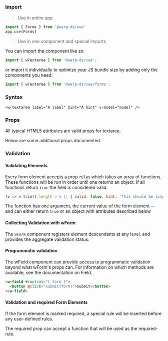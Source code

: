 ### Import

> Use in entire app

```js
import { Forms } from '@warp-ds/vue'
app.use(Forms)
```

> Use in one component and special imports

You can import the component like so:
```js
import { wTextarea } from '@warp-ds/vue';
```

or import it individually to optimize your JS bundle size by adding only the components you need:
```js
import { wTextarea } from '@warp-ds/vue/forms';

```

### Syntax

```vue
<w-textarea label="A label" hint="A hint" v-model="model" />
```

### Props

All typical HTML5 attributes are valid props for textarea.

Below are some additional props documented.

<api-table type=vue component="Field"/>

### Validation

#### Validating Elements

Every form element accepts a prop `rules` which takes an array of functions. These functions will be run in order until one returns an object. If all functions return `true` the field is considered valid.

```js
[v => v.trim().length > 5 || { valid: false, hint: 'This should be longer' }]
```

The function has one argument, the current value of the form element — and can either return `true` or an object with attributes described below

<api-table type=vue component="InputAttributes"/>

#### Collecting Validation with wForm

The `wForm` component registers element descendants at any level, and provides the aggregate validation status.

<api-table type=vue component="InputValidation"/>

#### Programmatic validation

The wField component can provide access to programmatic validation beyond what wForm's props can. For information on which methods are available, see the documentation on Field.

```html
<w-field #control="{ form }">
  <button @click="submit(form)">Submit</button>
</w-field>
```

#### Validation and required Form Elements

If the form element is marked required, a special rule will be inserted before any user-defined rules.

The required prop can accept a function that will be used as the required-rule.
